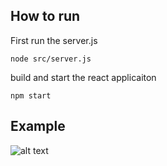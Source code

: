 ## How to run
First run the server.js 
```
node src/server.js
```

build and start the react applicaiton 

``` npm start ```

## Example
![alt text](https://raw.githubusercontent.com/AaronWard/IBM-Watson-Speech-To-Text/master/ca.gif)
